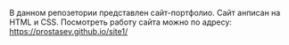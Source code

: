 В данном репозетории представлен сайт-портфолио.
Сайт анписан на HTML и CSS.
Посмотреть работу сайта можно по адресу: https://prostasev.github.io/site1/
